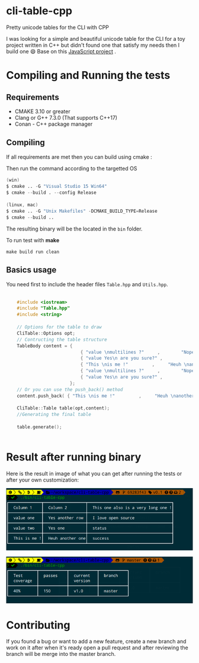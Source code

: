 # cli-table-cpp
Pretty unicode tables for the CLI with CPP

I was looking for a simple and beautiful unicode table for the CLI for a toy 
project written in C++ but didn't found one that satisfy my needs then I build one :smile:
Base on this [JavaScript project](https://github.com/Automattic/cli-table) .

# Compiling and Running the tests 

  ## Requirements 

  - CMAKE 3.10 or greater
  - Clang or G++ 7.3.0 (That supports C++17)
  - Conan - C++ package manager
  
## Compiling 

If all requirements are met then you can build using cmake :

Then run the command according to the targetted OS 

```s
(win)
$ cmake .. -G "Visual Studio 15 Win64"
$ cmake --build . --config Release

(linux, mac)
$ cmake .. -G "Unix Makefiles" -DCMAKE_BUILD_TYPE=Release
$ cmake --build ..

```

The resulting binary will be the located in the `bin` folder.

To run test with **make**

```
make build run clean
``` 

## Basics usage 

You need first to include the header files `Table.hpp` and `Utils.hpp`.

```cpp

    #include <iostream>
    #include "Table.hpp"
    #include <string>

    // Options for the table to draw
    CliTable::Options opt;
    // Contructing the table structure
    TableBody content = {
                            { "value \nmultilines ?"     ,        "Nope \njust \ntesting" },
                            { "value Yes\n are you sure?" ,              "Teufy"      },
                            { "This \nis me !"         ,     "Heuh \nanother one"  },
                            { "value \nmultilines ?"     ,        "Nope \njust \ntesting" },
                            { "value Yes\n are you sure?" ,              "Teufy"      },
                        };
    // Or you can use the push_back() method 
    content.push_back( { "This \nis me !"         ,     "Heuh \nanother one"  } );

    CliTable::Table table(opt,content);
    //Generating the final table 

    table.generate();
    
```

     
# Result after running binary

Here is the result in image of what you can get after running the tests or after your own customization: 

![Result](images/example_one.png)

![Result Multilines](images/example_two.png)
  
# Contributing 

If you found a bug or want to add a new feature, create a new branch and work on it 
after when it's ready open a pull request and after reviewing the branch will be merge into the master 
branch.
